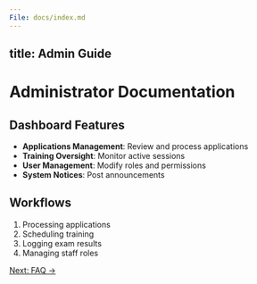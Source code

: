 ```yaml
---
File: docs/index.md
---
```

title: Admin Guide
---

# Administrator Documentation

## Dashboard Features

- **Applications Management**: Review and process applications
- **Training Oversight**: Monitor active sessions
- **User Management**: Modify roles and permissions
- **System Notices**: Post announcements

## Workflows

1. Processing applications
2. Scheduling training
3. Logging exam results
4. Managing staff roles

[Next: FAQ →](faq.md)